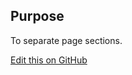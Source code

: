 ## Purpose

To separate page sections.

[Edit this on GitHub](https://github.com/wellcometrust/wellcomecollection.org/blob/master/common/views/components/SectionHeader/README.md)
